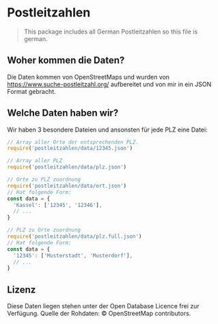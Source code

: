 # Postleitzahlen

> This package includes all German Postleitzahlen so this file is german.

## Woher kommen die Daten?
Die Daten kommen von OpenStreetMaps und wurden von https://www.suche-postleitzahl.org/ aufbereitet und von mir in ein JSON Format gebracht.

## Welche Daten haben wir?
Wir haben 3 besondere Dateien und ansonsten für jede PLZ eine Datei:

```js
// Array aller Orte der entsprechenden PLZ.
require('postleitzahlen/data/12345.json')

// Array aller PLZ
require('postleitzahlen/data/plz.json')

// Orte zu PLZ zuordnung
require('postleitzahlen/data/ort.json')
// Hat folgende Form:
const data = {
  'Kassel': ['12345', '12346'],
  // ...
}

// PLZ zu Orte zuordnung
require('postleitzahlen/data/plz.full.json')
// Hat folgende Form:
const data = {
  '12345': ['Musterstadt', 'Musterdorf'],
  // ...
}


```

## Lizenz
Diese Daten liegen stehen unter der Open Database Licence frei zur Verfügung. Quelle der Rohdaten: © OpenStreetMap contributors.
